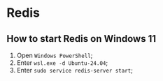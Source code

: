 # Redis

## How to start Redis on Windows 11

1. Open `Windows PowerShell`;
2. Enter `wsl.exe -d Ubuntu-24.04`;
3. Enter `sudo service redis-server start`;